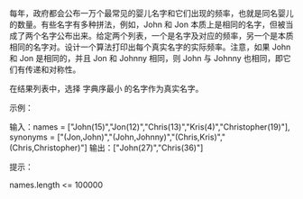 每年，政府都会公布一万个最常见的婴儿名字和它们出现的频率，也就是同名婴儿的数量。有些名字有多种拼法，例如，John 和 Jon
本质上是相同的名字，但被当成了两个名字公布出来。给定两个列表，一个是名字及对应的频率，另一个是本质相同的名字对。设计一个算法打印出每个真实名字的实际频率。注意，如果
John 和 Jon 是相同的，并且 Jon 和 Johnny 相同，则 John 与 Johnny 也相同，即它们有传递和对称性。

在结果列表中，选择 字典序最小 的名字作为真实名字。

示例：

输入：names = ["John(15)","Jon(12)","Chris(13)","Kris(4)","Christopher(19)"],
synonyms = ["(Jon,John)","(John,Johnny)","(Chris,Kris)","(Chris,Christopher)"]
输出：["John(27)","Chris(36)"]

提示：

names.length <= 100000
